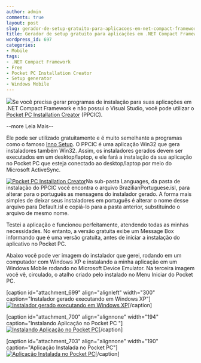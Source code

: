 ```yaml
---
author: admin
comments: true
layout: post
slug: gerador-de-setup-gratuito-para-aplicacoes-em-net-compact-framework-net-cf
title: Gerador de setup gratuito para aplicações em .NET Compact Framework (.NET CF)
wordpress_id: 697
categories:
- Mobile
tags:
- .NET Compact Framework
- Free
- Pocket PC Installation Creator
- Setup generator
- Windows Mobile
---
```


[![](http://manoelcampos.com/wp-content/uploads/dotnet1.jpg)](http://manoelcampos.com/wp-content/uploads/dotnet1.jpg)Se você precisa gerar programas de instalação para suas aplicações em .NET Compact Framework e não possui o Visual Studio, você pode utilizar o [Pocket PC Installation Creator](http://www.aperitto.com/products/ppcic) (PPCIC).


--more Leia Mais--


 Ele pode ser utilizado gratuitamente e é muito semelhante a programas como o famoso [Inno Setup](http://www.jrsoftware.org/isinfo.php). O PPCIC é uma aplicação Win32 que gera instaladores também Win32. Assim, os instaladores gerados devem ser executados em um desktop/laptop, e ele fará a instalação da sua aplicação no Pocket PC que esteja conectado ao desktop/laptop por meio do Microsoft ActiveSync.

[![Pocket PC Installation Creator](http://manoelcampos.com/wp-content/uploads/2009/10/ppcic.png)](http://manoelcampos.com/wp-content/uploads/2009/10/ppcic.png)Na sub-pasta Languages, da pasta de instalação do PPCIC você encontra o arquivo BrazilianPortuguese.isl, para alterar para o português as mensagens do instalador gerado. A forma mais simples de deixar seus instaladores em português é alterar o nome desse arquivo para Default.isl e copiá-lo para a pasta anterior, substituindo o arquivo de mesmo nome.

Testei a aplicação e funcionou perfeitamente, atendendo todas as minhas necessidades. No entanto, a versão gratuita exibe um Message Box informando que é uma versão gratuita, antes de iniciar a instalação do aplicativo no Pocket PC.

Abaixo você pode ver imagem do instalador que gerei, rodando em um computador com Windows XP e instalando a minha aplicação em um Windows Mobile rodando no Microsoft Device Emulator. Na terceira imagem você vê, circulado, o atalho criado pelo instalado no Menu Iniciar do Pocket PC.

[caption id="attachment_699" align="alignleft" width="300" caption="Instalador gerado executando em Windows XP"][![Instalador gerado executando em Windows XP](http://manoelcampos.com/wp-content/uploads/2009/10/instaladorwin32gerado-300x233.png)](http://manoelcampos.com/wp-content/uploads/2009/10/instaladorwin32gerado.png)[/caption]

[caption id="attachment_700" align="alignnone" width="194" caption="Instalando Aplicação no Pocket PC "][![Instalando Aplicação no Pocket PC](http://manoelcampos.com/wp-content/uploads/2009/10/instalandoapppocketpc-194x300.png)](http://manoelcampos.com/wp-content/uploads/2009/10/instalandoapppocketpc.png)[/caption]

[caption id="attachment_703" align="alignnone" width="190" caption="Aplicação Instalada no Pocket PC"][![Aplicação Instalada no Pocket PC](http://manoelcampos.com/wp-content/uploads/2009/10/aplicacaoinstalada-190x300.png)](http://manoelcampos.com/wp-content/uploads/2009/10/aplicacaoinstalada.png)[/caption]
